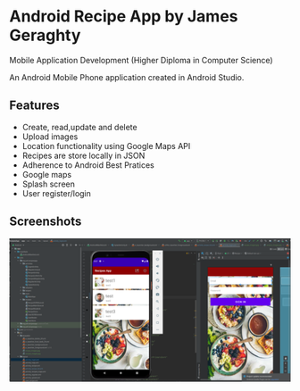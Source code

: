 # Android Recipe App by James Geraghty

Mobile Application Development (Higher Diploma in Computer Science)

An Android Mobile Phone application created in Android Studio.


## Features

- Create, read,update and delete 
- Upload images
- Location functionality using Google Maps API
- Recipes are store locally in JSON 
- Adherence to Android Best Pratices
- Google maps 
- Splash screen 
- User register/login


  
## Screenshots

![App Screenshot](https://github.com/jamesgeraghty/AndroidRecipeApp/blob/master/Capture3.PNG)


